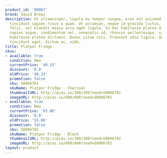 ```yaml
---
product_id: '00067'
brand: Squid Brews
description: Ut ullamcorper, ligula eu tempor congue, eros est euismod turpis, id
  tincidunt sapien risus a quam. Ut accumsan, neque id gravida luctus, arcu pede sodales
  felis, vel blandit massa arcu eget ligula. In hac habitasse platea dictumst. Nullam
  sapien augue, condimentum vel, venenatis id, rhoncus pellentesque, sapien. In hac
  habitasse platea dictumst. Donec vitae nisi. Praesent odio ligula, dapibus sed,
  tincidunt eget, dictum ac, nibh.
title: Platpor Fridge
skus:
- available: true
  condition: New
  currentPrice: '40.33'
  discount: '0.0'
  oldPrice: '40.33'
  promotion: false
  sku: S0006701
  skuName: Platpor Fridge - Charcoal
  thumbnailURL: http://pcas.io/300/300?seed=S0006701
  imageURL: http://pcas.io/600/600?seed=S0006701
- available: true
  condition: New
  currentPrice: '55.06'
  discount: '0.0'
  oldPrice: '55.06'
  promotion: false
  sku: S0006702
  skuName: Platpor Fridge - Black
  thumbnailURL: http://pcas.io/300/300?seed=S0006702
  imageURL: http://pcas.io/600/600?seed=S0006702
layout: product
---
```

